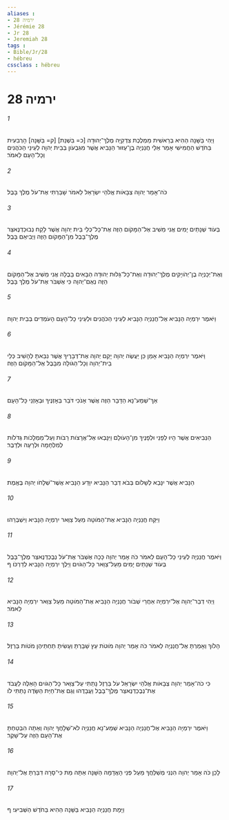 ```yaml
---
aliases : 
- ירמיה 28
- Jérémie 28
- Jr 28
- Jeremiah 28
tags : 
- Bible/Jr/28
- hébreu
cssclass : hébreu
---
```


# ירמיה 28

###### 1
וַיְהִי בַּשָּׁנָה הַהִיא בְּרֵאשִׁית מַמְלֶכֶת צִדְקִיָּה מֶלֶךְ־יְהוּדָה [כ= בִּשְׁנַת] [ק= בַּשָּׁנָה] הָרְבִעִית בַּחֹדֶשׁ הַחֲמִישִׁי אָמַר אֵלַי חֲנַנְיָה בֶן־עַזּוּר הַנָּבִיא אֲשֶׁר מִגִּבְעֹון בְּבֵית יְהוָה לְעֵינֵי הַכֹּהֲנִים וְכָל־הָעָם לֵאמֹר׃
###### 2
כֹּה־אָמַר יְהוָה צְבָאֹות אֱלֹהֵי יִשְׂרָאֵל לֵאמֹר שָׁבַרְתִּי אֶת־עֹל מֶלֶךְ בָּבֶל׃
###### 3
בְּעֹוד שְׁנָתַיִם יָמִים אֲנִי מֵשִׁיב אֶל־הַמָּקֹום הַזֶּה אֶת־כָּל־כְּלֵי בֵּית יְהוָה אֲשֶׁר לָקַח נְבוּכַדְנֶאצַּר מֶלֶךְ־בָּבֶל מִן־הַמָּקֹום הַזֶּה וַיְבִיאֵם בָּבֶל׃
###### 4
וְאֶת־יְכָנְיָה בֶן־יְהֹויָקִים מֶלֶךְ־יְהוּדָה וְאֶת־כָּל־גָּלוּת יְהוּדָה הַבָּאִים בָּבֶלָה אֲנִי מֵשִׁיב אֶל־הַמָּקֹום הַזֶּה נְאֻם־יְהוָה כִּי אֶשְׁבֹּר אֶת־עֹל מֶלֶךְ בָּבֶל׃
###### 5
וַיֹּאמֶר יִרְמְיָה הַנָּבִיא אֶל־חֲנַנְיָה הַנָּבִיא לְעֵינֵי הַכֹּהֲנִים וּלְעֵינֵי כָל־הָעָם הָעֹמְדִים בְּבֵית יְהוָה׃
###### 6
וַיֹּאמֶר יִרְמְיָה הַנָּבִיא אָמֵן כֵּן יַעֲשֶׂה יְהוָה יָקֵם יְהוָה אֶת־דְּבָרֶיךָ אֲשֶׁר נִבֵּאתָ לְהָשִׁיב כְּלֵי בֵית־יְהוָה וְכָל־הַגֹּולָה מִבָּבֶל אֶל־הַמָּקֹום הַזֶּה׃
###### 7
אַךְ־שְׁמַע־נָא הַדָּבָר הַזֶּה אֲשֶׁר אָנֹכִי דֹּבֵר בְּאָזְנֶיךָ וּבְאָזְנֵי כָּל־הָעָם׃
###### 8
הַנְּבִיאִים אֲשֶׁר הָיוּ לְפָנַי וּלְפָנֶיךָ מִן־הָעֹולָם וַיִּנָּבְאוּ אֶל־אֲרָצֹות רַבֹּות וְעַל־מַמְלָכֹות גְּדֹלֹות לְמִלְחָמָה וּלְרָעָה וּלְדָבֶר׃
###### 9
הַנָּבִיא אֲשֶׁר יִנָּבֵא לְשָׁלֹום בְּבֹא דְּבַר הַנָּבִיא יִוָּדַע הַנָּבִיא אֲשֶׁר־שְׁלָחֹו יְהוָה בֶּאֱמֶת׃
###### 10
וַיִּקַּח חֲנַנְיָה הַנָּבִיא אֶת־הַמֹּוטָה מֵעַל צַוַּאר יִרְמְיָה הַנָּבִיא וַיִּשְׁבְּרֵהוּ׃
###### 11
וַיֹּאמֶר חֲנַנְיָה לְעֵינֵי כָל־הָעָם לֵאמֹר כֹּה אָמַר יְהוָה כָּכָה אֶשְׁבֹּר אֶת־עֹל נְבֻכַדְנֶאצַּר מֶלֶךְ־בָּבֶל בְּעֹוד שְׁנָתַיִם יָמִים מֵעַל־צַוַּאר כָּל־הַגֹּויִם וַיֵּלֶךְ יִרְמְיָה הַנָּבִיא לְדַרְכֹּו׃ ף
###### 12
וַיְהִי דְבַר־יְהוָה אֶל־יִרְמְיָה אַחֲרֵי שְׁבֹור חֲנַנְיָה הַנָּבִיא אֶת־הַמֹּוטָה מֵעַל צַוַּאר יִרְמְיָה הַנָּבִיא לֵאמֹר׃
###### 13
הָלֹוךְ וְאָמַרְתָּ אֶל־חֲנַנְיָה לֵאמֹר כֹּה אָמַר יְהוָה מֹוטֹת עֵץ שָׁבָרְתָּ וְעָשִׂיתָ תַחְתֵּיהֶן מֹטֹות בַּרְזֶל׃
###### 14
כִּי כֹה־אָמַר יְהוָה צְבָאֹות אֱלֹהֵי יִשְׂרָאֵל עֹל בַּרְזֶל נָתַתִּי עַל־צַוַּאר כָּל־הַגֹּויִם הָאֵלֶּה לַעֲבֹד אֶת־נְבֻכַדְנֶאצַּר מֶלֶךְ־בָּבֶל וַעֲבָדֻהוּ וְגַם אֶת־חַיַּת הַשָּׂדֶה נָתַתִּי לֹו׃
###### 15
וַיֹּאמֶר יִרְמְיָה הַנָּבִיא אֶל־חֲנַנְיָה הַנָּבִיא שְׁמַע־נָא חֲנַנְיָה לֹא־שְׁלָחֲךָ יְהוָה וְאַתָּה הִבְטַחְתָּ אֶת־הָעָם הַזֶּה עַל־שָׁקֶר׃
###### 16
לָכֵן כֹּה אָמַר יְהוָה הִנְנִי מְשַׁלֵּחֲךָ מֵעַל פְּנֵי הָאֲדָמָה הַשָּׁנָה אַתָּה מֵת כִּי־סָרָה דִבַּרְתָּ אֶל־יְהוָה׃
###### 17
וַיָּמָת חֲנַנְיָה הַנָּבִיא בַּשָּׁנָה הַהִיא בַּחֹדֶשׁ הַשְּׁבִיעִי׃ ף
